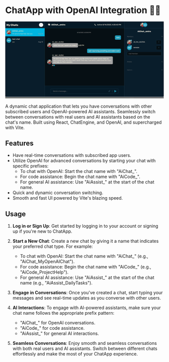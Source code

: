 # ChatApp with OpenAI Integration 👥🤖

![ChatApp Screenshot](screenshots/ai-chat.png)

A dynamic chat application that lets you have conversations with other subscribed users and OpenAI-powered AI assistants. Seamlessly switch between conversations with real users and AI assistants based on the chat's name. Built using React, ChatEngine, and OpenAI, and supercharged with Vite.

## Features

- Have real-time conversations with subscribed app users.
- Utilize OpenAI for advanced conversations by starting your chat with specific prefixes:
  - To chat with OpenAI: Start the chat name with "AiChat_".
  - For code assistance: Begin the chat name with "AiCode_".
  - For general AI assistance: Use "AiAssist_" at the start of the chat name.
- Quick and dynamic conversation switching.
- Smooth and fast UI powered by Vite's blazing speed.

## Usage

1. **Log in or Sign Up**: Get started by logging in to your account or signing up if you're new to ChatApp.

2. **Start a New Chat**: Create a new chat by giving it a name that indicates your preferred chat type. For example:
   - To chat with OpenAI: Start the chat name with "AiChat_" (e.g., "AiChat_MyOpenAIChat").
   - For code assistance: Begin the chat name with "AiCode_" (e.g., "AiCode_ProjectHelp").
   - For general AI assistance: Use "AiAssist_" at the start of the chat name (e.g., "AiAssist_DailyTasks").

3. **Engage in Conversations**: Once you've created a chat, start typing your messages and see real-time updates as you converse with other users.

4. **AI Interactions**: To engage with AI-powered assistants, make sure your chat name follows the appropriate prefix pattern:
   - "AiChat_" for OpenAI conversations.
   - "AiCode_" for code assistance.
   - "AiAssist_" for general AI interactions.

5. **Seamless Conversations**: Enjoy smooth and seamless conversations with both real users and AI assistants. Switch between different chats effortlessly and make the most of your ChatApp experience.



